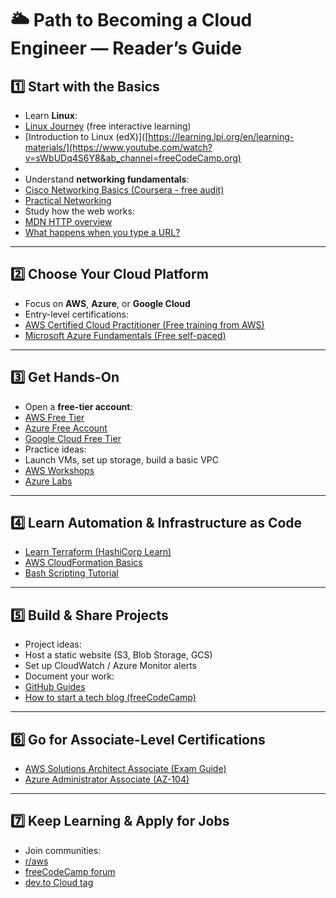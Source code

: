 # 🌥️ Path to Becoming a Cloud Engineer — Reader’s Guide

## 1️⃣ Start with the Basics
- Learn **Linux**:
- [Linux Journey](https://linuxjourney.com/) (free interactive learning)
- [Introduction to Linux (edX)]([https://learning.lpi.org/en/learning-materials/](https://www.youtube.com/watch?v=sWbUDq4S6Y8&ab_channel=freeCodeCamp.org)
- 
- Understand **networking fundamentals**:
- [Cisco Networking Basics (Coursera - free audit)](https://www.coursera.org/learn/basic-networking)
- [Practical Networking](https://www.practicalnetworking.net/)
- Study how the web works:
- [MDN HTTP overview](https://developer.mozilla.org/en-US/docs/Web/HTTP/Overview)
- [What happens when you type a URL?](https://github.com/alex/what-happens-when)

---

## 2️⃣ Choose Your Cloud Platform
- Focus on **AWS**, **Azure**, or **Google Cloud**
- Entry-level certifications:
- [AWS Certified Cloud Practitioner (Free training from AWS)](https://explore.skillbuilder.aws/learn/course/13460/aws-cloud-practitioner-essentials)
- [Microsoft Azure Fundamentals (Free self-paced)](https://learn.microsoft.com/en-us/training/paths/azure-fundamentals/)

---

## 3️⃣ Get Hands-On
- Open a **free-tier account**:
- [AWS Free Tier](https://aws.amazon.com/free/)
- [Azure Free Account](https://azure.microsoft.com/en-us/free/)
- [Google Cloud Free Tier](https://cloud.google.com/free)
- Practice ideas:
- Launch VMs, set up storage, build a basic VPC
- [AWS Workshops](https://workshops.aws/)
- [Azure Labs](https://microsoft.github.io/AzureTipsAndTricks/blog/tips/azure-sandbox/)

---

## 4️⃣ Learn Automation & Infrastructure as Code
- [Learn Terraform (HashiCorp Learn)](https://developer.hashicorp.com/terraform/learn)
- [AWS CloudFormation Basics](https://aws.amazon.com/cloudformation/getting-started/)
- [Bash Scripting Tutorial](https://ryanstutorials.net/bash-scripting-tutorial/)

---

## 5️⃣ Build & Share Projects
- Project ideas:
- Host a static website (S3, Blob Storage, GCS)
- Set up CloudWatch / Azure Monitor alerts
- Document your work:
- [GitHub Guides](https://guides.github.com/activities/hello-world/)
- [How to start a tech blog (freeCodeCamp)](https://www.freecodecamp.org/news/how-to-start-a-blog-on-github-pages/)

---

## 6️⃣ Go for Associate-Level Certifications
- [AWS Solutions Architect Associate (Exam Guide)](https://aws.amazon.com/certification/certified-solutions-architect-associate/)
- [Azure Administrator Associate (AZ-104)](https://learn.microsoft.com/en-us/certifications/azure-administrator/)

---

## 7️⃣ Keep Learning & Apply for Jobs
- Join communities:
- [r/aws](https://www.reddit.com/r/aws/)
- [freeCodeCamp forum](https://forum.freecodecamp.org/)
- [dev.to Cloud tag](https://dev.to/t/cloud)
